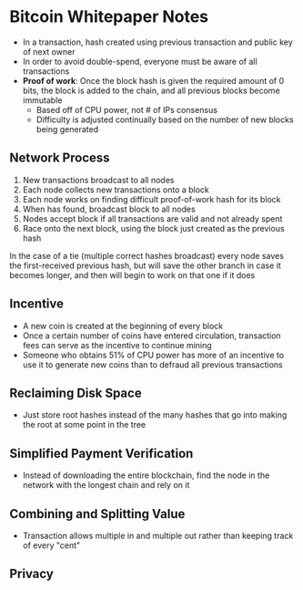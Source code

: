 # Bitcoin Whitepaper Notes

- In a transaction, hash created using previous transaction and public key of next owner
- In order to avoid double-spend, everyone must be aware of all transactions
- **Proof of work**: Once the block hash is given the required amount of 0 bits, the block is added to the chain, and all previous blocks become immutable
  - Based off of CPU power, not # of IPs consensus
  - Difficulty is adjusted continually based on the number of new blocks being generated

## Network Process

1. New transactions broadcast to all nodes
2. Each node collects new transactions onto a block
3. Each node works on finding difficult proof-of-work hash for its block
4. When has found, broadcast block to all nodes
5. Nodes accept block if all transactions are valid and not already spent
6. Race onto the next block, using the block just created as the previous hash

In the case of a tie (multiple correct hashes broadcast) every node saves the first-received previous hash, but will save the other branch in case it becomes longer, and then will begin to work on that one if it does

## Incentive

- A new coin is created at the beginning of every block
- Once a certain number of coins have entered circulation, transaction fees can serve as the incentive to continue mining
- Someone who obtains 51% of CPU power has more of an incentive to use it to generate new coins than to defraud all previous transactions

## Reclaiming Disk Space

- Just store root hashes instead of the many hashes that go into making the root at some point in the tree

## Simplified Payment Verification

- Instead of downloading the entire blockchain, find the node in the network with the longest chain and rely on it

## Combining and Splitting Value

- Transaction allows multiple in and multiple out rather than keeping track of every "cent"

## Privacy
